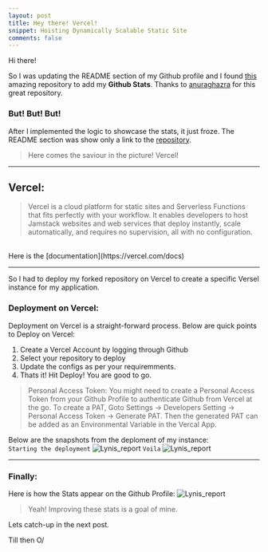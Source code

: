 ```yaml
---
layout: post
title: Hey there! Vercel!
snippet: Hoisting Dynamically Scalable Static Site
comments: false
---
```


Hi there!

<p>So I was updating the README section of my Github profile and I found <a href="https://github.com/anuraghazra/github-readme-stats">this</a> amazing repository to add my <strong>Github Stats</strong>. Thanks to <a href="https://github.com/anuraghazra/github-readme-stats">anuraghazra</a> for this great repository.</p>

### But! But! But!
<p>After I implemented the logic to showcase the stats, it just froze. The README section was show only a link to the <a href="https://github.com/anuraghazra/github-readme-stats">repository</a>.</p>

> Here comes the saviour in the picture! Vercel!

---

## Vercel:

> Vercel is a cloud platform for static sites and Serverless Functions that fits perfectly with your workflow. It enables developers to host Jamstack websites and web services that deploy instantly, scale automatically, and requires no supervision, all with no configuration.

<br>
Here is the [documentation](https://vercel.com/docs)

---

<p>So I had to deploy my forked repository on Vercel to create a specific Versel instance for my application. </p>

### Deployment on Vercel:
<p>
Deployment on Vercel is a straight-forward process. Below are quick points to Deploy on Vercel:
<ol>
<li>Create a Vercel Account by logging through Github</li>
<li>Select your repository to deploy</li>
<li>Update the configs as per your requiremments.</li>
<li>Thats it! Hit Deploy! You are good to go.</li>
</ol>
</p>

> Personal Access Token: You might need to create a Personal Access Token from your Github Profile to authenticate Github from Vercel at the go. To create a PAT, Goto Settings -> Developers Setting -> Personal Access Token -> Generate PAT. Then the generated PAT can be added as an Environmental Variable in the Vercal App.

<p>
Below are the snapshots from the deploment of my instance:<br>
<code>Starting the deployment</code>
<img src='{{ site.baseurl }}/assets/2020-10-11_VercelDeployment.png' alt="Lynis_report"/>
<code>Voila</code>
<img src='{{ site.baseurl }}/assets/2020-10-11_Vercel_Deployed.png' alt="Lynis_report"/>
</p>

---

### Finally:
Here is how the Stats appear on the Github Profile:
<img src='{{ site.baseurl }}/assets/2020-10-11_Stats.png' alt="Lynis_report"/>

> Yeah! Improving these stats is a goal of mine.

Lets catch-up in the next post.

Till then O/